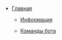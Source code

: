 * [Главная](./README.md)

   * [Информация](./Основное/info.md)

   * [Команды бота](./Команды/commands.md)
